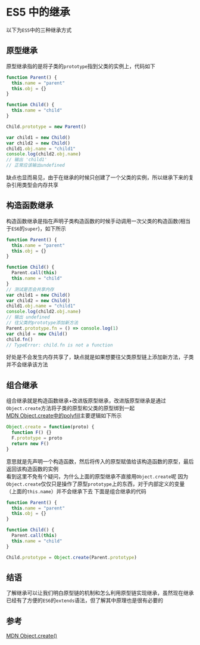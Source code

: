 # ES5 中的继承

以下为`ES5`中的三种继承方式

## 原型继承

原型继承指的是将子类的`prototype`指到父类的实例上，代码如下

```js
function Parent() {
  this.name = "parent"
  this.obj = {}
}

function Child() {
  this.name = "child"
}

Child.prototype = new Parent()

var child1 = new Child()
var child2 = new Child()
child1.obj.name = "child1"
console.log(child2.obj.name)
// 输出 'child1'
// 正常应该输出undefined
```

缺点也显而易见，由于在继承的时候只创建了一个父类的实例，所以继承下来的复杂引用类型会内存共享

## 构造函数继承

构造函数继承是指在声明子类构造函数的时候手动调用一次父类的构造函数(相当于`ES6`的`super`)，如下所示

```js
function Parent() {
  this.name = "parent"
  this.obj = {}
}

function Child() {
  Parent.call(this)
  this.name = "child"
}
// 测试是否会共享内存
var child1 = new Child()
var child2 = new Child()
child1.obj.name = "child1"
console.log(child2.obj.name)
// 输出 undefined
// 往父类的prototype添加新方法
Parent.prototype.fn = () => console.log(1)
var child = new Child()
child.fn()
// TypeError: child.fn is not a function
```

好处是不会发生内存共享了，缺点就是如果想要往父类原型链上添加新方法，子类并不会继承该方法

## 组合继承

组合继承就是构造函数继承+改进版原型继承，改进版原型继承是通过`Object.create`方法将子类的原型和父类的原型绑到一起  
[MDN Object.create中的polyfill](https://developer.mozilla.org/zh-CN/docs/Web/JavaScript/Reference/Global_Objects/Object/create)主要逻辑如下所示

```js
Object.create = function(proto) {
  function F() {}
  F.prototype = proto
  return new F()
}
```

意思就是先声明一个构造函数，然后将传入的原型赋值给该构造函数的原型，最后返回该构造函数的实例  
看到这里不免有个疑问，为什么上面的原型继承不直接用`Object.create`呢
因为`Object.create`仅仅只是操作了原型`prototype`上的东西，对于内部定义的变量（上面的`this.name`）并不会继承下去
下面是组合继承的代码

```js
function Parent() {
  this.name = "parent"
  this.obj = {}
}

function Child() {
  Parent.call(this)
  this.name = "child"
}

Child.prototype = Object.create(Parent.prototype)
```

## 结语

了解继承可以让我们明白原型链的机制和怎么利用原型链实现继承，虽然现在继承已经有了方便的`ES6`的`extends`语法，但了解其中原理也是很有必要的

## 参考

[MDN Object.create()](https://developer.mozilla.org/zh-CN/docs/Web/JavaScript/Reference/Global_Objects/Object/create)
